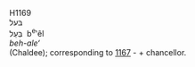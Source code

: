 <body>
  <p>H1169<br>  בּעל  <br> בְּעֵל  ‎  b<sup>e</sup>‛êl  <br><i>beh-ale‘ </i><br>(Chaldee); corresponding to <a href="h1167.htm">1167</a>  -  + chancellor.<br></p>
 </body>